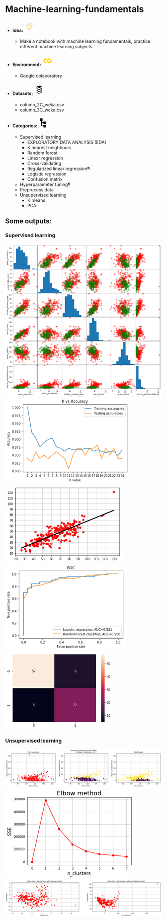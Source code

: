 # Machine-learning-fundamentals

* #### Idea: ![](https://github.com/Antanskas/Machine-learning-fundamentals/blob/master/repository_images/idea.png)
    * Make a notebook with machine learning fundamentals, practice different machine learning subjects
* #### Environment: ![](https://github.com/Antanskas/Machine-learning-fundamentals/blob/master/repository_images/colab.png)
    * Google colaboratory 
* #### Datasets: ![](https://github.com/Antanskas/Machine-learning-fundamentals/blob/master/repository_images/books.png)
    * column_2C_weka.csv
    * column_3C_weka.csv
* #### Categories: ![](https://github.com/Antanskas/Machine-learning-fundamentals/blob/master/repository_images/categories.png)
    * Supervised learning
      * EXPLORATORY DATA ANALYSIS (EDA)
      * K nearest neighbours
      * Random forest
      * Linear regression
      * Cross-validating
      * Regularized linear regression¶
      * Logistic regression
      * Confusion matrix
    * Hyperparameter tuning¶
    * Preprocess data
    * Unsupervised learning
      * K means
      * PCA
## Some outputs:
### Supervised learning
![](https://github.com/Antanskas/Machine-learning-fundamentals/blob/master/plots/pd_plottin_scatter_matrix.png)
![](https://github.com/Antanskas/Machine-learning-fundamentals/blob/master/plots/KNN.png)
![](https://github.com/Antanskas/Machine-learning-fundamentals/blob/master/plots/linear_regression.png)
![](https://github.com/Antanskas/Machine-learning-fundamentals/blob/master/plots/ROC.png)
![](https://github.com/Antanskas/Machine-learning-fundamentals/blob/master/plots/confusion_matrix.png)
### Unsupervised learning
![](https://github.com/Antanskas/Machine-learning-fundamentals/blob/master/plots/K_means.png)
![](https://github.com/Antanskas/Machine-learning-fundamentals/blob/master/plots/elbow_method.png)
![](https://github.com/Antanskas/Machine-learning-fundamentals/blob/master/plots/pca.png)


